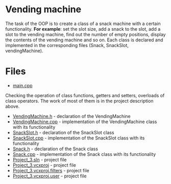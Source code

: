 # Vending machine

The task of the OOP is to create a class of a snack machine with a certain functionality. **For example**: set the slot size, add a snack to the slot, add a slot to the vending machine, find out the number of empty positions, display the contents of the vending machine and so on. Each class is declared and implemented in the corresponding files (Snack, SnackSlot, vendingMachine).

# Files

* [main.cpp](https://github.com/EjenY-Poltavchiny/CPLUS-practice/blob/main/Vending%20machine%20(OOP)/main.cpp)
 
Checking the operation of class functions, getters and setters, overloads of class operators. The work of most of them is in the project description above.

* [VendingMachine.h](https://github.com/EjenY-Poltavchiny/CPLUS-practice/blob/main/Vending%20machine%20(OOP)/VendingMachine.h) - declaration of the VendingMachine
* [VendingMachine.cpp](https://github.com/EjenY-Poltavchiny/CPLUS-practice/blob/main/Vending%20machine%20(OOP)/VendingMachine.cpp) - implementation of the VendingMachine class with its functionality
* [SnackSlot.h](https://github.com/EjenY-Poltavchiny/CPLUS-practice/blob/main/Vending%20machine%20(OOP)/SnackSlot.h) - declaration of the SnackSlot class
* [SnackSlot.cpp](https://github.com/EjenY-Poltavchiny/CPLUS-practice/blob/main/Vending%20machine%20(OOP)/SnackSlot.cpp) - implementation of the SnackSlot class with its functionality
* [Snack.h](https://github.com/EjenY-Poltavchiny/CPLUS-practice/blob/main/Vending%20machine%20(OOP)/Snack.h) - declaration of the Snack class
* [Snack.cpp](https://github.com/EjenY-Poltavchiny/CPLUS-practice/blob/main/Vending%20machine%20(OOP)/Snack.cpp) - implementation of the Snack class with its functionality
* [Project_3.sln](https://github.com/EjenY-Poltavchiny/CPLUS-practice/blob/main/Vending%20machine%20(OOP)/Project_3.sln) - project file
* [Project_3.vcxproj](https://github.com/EjenY-Poltavchiny/CPLUS-practice/blob/main/Vending%20machine%20(OOP)/Project_3.vcxproj) - project file
* [Project_3.vcxproj.filters](https://github.com/EjenY-Poltavchiny/CPLUS-practice/blob/main/Vending%20machine%20(OOP)/Project_3.vcxproj.filters) - project file
* [Project_3.vcxproj.user](https://github.com/EjenY-Poltavchiny/CPLUS-practice/blob/main/Vending%20machine%20(OOP)/Project_3.vcxproj.user) - project file
